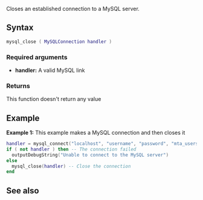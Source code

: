 <pageclass class="#AA7592" subcaption="MTA-MySQL Module"></pageclass>

Closes an established connection to a MySQL server.

Syntax
------

``` lua
mysql_close ( MySQLConnection handler )
```

### Required arguments

-   **handler:** A valid MySQL link

### Returns

This function doesn't return any value

Example
-------

**Example 1:** This example makes a MySQL connection and then closes it

``` lua
handler = mysql_connect("localhost", "username", "password", "mta_users") -- Establish the connection
if ( not handler ) then -- The connection failed
  outputDebugString("Unable to connect to the MySQL server")
else
  mysql_close(handler) -- Close the connection
end
```

See also
--------
